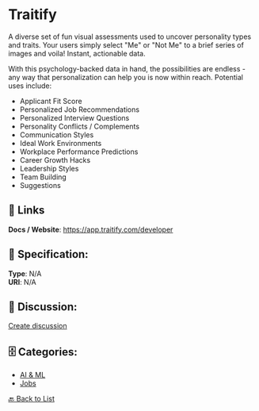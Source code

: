 # Traitify


A diverse set of fun visual assessments used to uncover personality types and traits. Your users simply select "Me" or "Not Me" to a brief series of images and voila! Instant, actionable data.

With this psychology-backed data in hand, the possibilities are endless - any way that personalization can help you is now within reach. Potential uses include:
- Applicant Fit Score
- Personalized Job Recommendations
- Personalized Interview Questions
- Personality Conflicts / Complements
- Communication Styles
- Ideal Work Environments
- Workplace Performance Predictions
- Career Growth Hacks
- Leadership Styles
- Team Building 
- Suggestions


##  🔗 Links
**Docs / Website**: https://app.traitify.com/developer

## 🧬 Specification:
**Type**: N/A  
**URI**: N/A

## 💬 Discussion:
[Create discussion](https://github.com/apis-list/apis-list/discussions/new)

## 🗄️ Categories:
- [AI & ML](https://github.com/apis-list/apis-list#ai--ml)
- [Jobs](https://github.com/apis-list/apis-list#jobs)




[🔙 Back to List](https://github.com/apis-list/apis-list)
